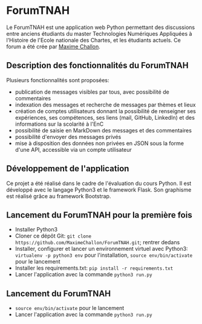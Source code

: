 # ForumTNAH

Le ForumTNAH est une application web Python permettant des discussions entre anciens étudiants du master Technologies Numériques Appliquées à l'Histoire de l'Ecole nationale des Chartes, et les étudiants actuels. Ce forum a été crée par [Maxime Challon](https://github.com/MaximeChallon).

## Description des fonctionnalités du ForumTNAH

Plusieurs fonctionnalités sont proposées:
* publication de messages visibles par tous, avec possibilité de commentaires
* indexation des messages et recherche de messages par thèmes et lieux
* création de comptes utilisateurs donnant la possibilité de renseigner ses expériences, ses compétences, ses liens (mail, GitHub, LinkedIn) et des informations sur la scolarité à l'EnC
* possibilité de saisie en MarkDown des messages et des commentaires
* possibilité d'envoyer des messages privés
* mise à disposition des données non privées en JSON sous la forme d'une API, accessible via un compte utilisateur

## Développement de l'application

Ce projet a été réalisé dans le cadre de l'évaluation du cours Python. Il est développé avec le langage Python3 et le framework Flask. Son graphisme est réalisé grâce au framework Bootstrap.

## Lancement du ForumTNAH pour la première fois

* Installer Python3
* Cloner ce dépôt Git: `git clone https://github.com/MaximeChallon/ForumTNAH.git`; rentrer dedans
* Installer, configurer et lancer un environnement virtuel avec Python3: `virtualenv -p python3 env` pour l'installation, `source env/bin/activate` pour le lancement
* Installer les requirements.txt: `pip install -r requirements.txt`
* Lancer l'application avec la commande `python3 run.py`

## Lancement du ForumTNAH

* `source env/bin/activate` pour le lancement
* Lancer l'application avec la commande `python3 run.py`
